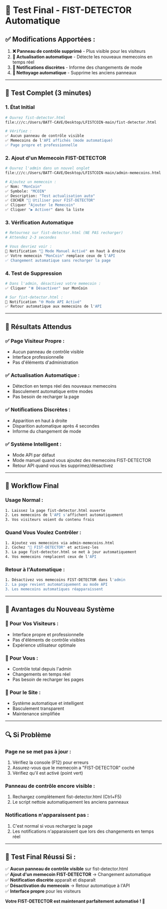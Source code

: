 # 🎯 Test Final - FIST-DETECTOR Automatique

## ✅ **Modifications Apportées :**

1. **❌ Panneau de contrôle supprimé** - Plus visible pour les visiteurs
2. **🔄 Actualisation automatique** - Détecte les nouveaux memecoins en temps réel
3. **🔔 Notifications discrètes** - Informe des changements de mode
4. **🧹 Nettoyage automatique** - Supprime les anciens panneaux

---

## 🚀 **Test Complet (3 minutes)**

### **1. État Initial**
```bash
# Ouvrez fist-detector.html
file:///c:/Users/BATT-CAVE/Desktop/LFISTCOIN-main/fist-detector.html

# Vérifiez :
✅ Aucun panneau de contrôle visible
✅ Memecoins de l'API affichés (mode automatique)
✅ Page propre et professionnelle
```

### **2. Ajout d'un Memecoin FIST-DETECTOR**
```bash
# Ouvrez l'admin dans un nouvel onglet
file:///c:/Users/BATT-CAVE/Desktop/LFISTCOIN-main/admin-memecoins.html

# Ajoutez un memecoin :
✅ Nom: "MonCoin"
✅ Symbole: "MCOIN"
✅ Description: "Test actualisation auto"
✅ COCHER "🎯 Utiliser pour FIST-DETECTOR"
✅ Cliquer "Ajouter le Memecoin"
✅ Cliquer "▶️ Activer" dans la liste
```

### **3. Vérification Automatique**
```bash
# Retournez sur fist-detector.html (NE PAS recharger)
# Attendez 2-3 secondes

# Vous devriez voir :
🔔 Notification "🔧 Mode Manuel Activé" en haut à droite
✅ Votre memecoin "MonCoin" remplace ceux de l'API
✅ Changement automatique sans recharger la page
```

### **4. Test de Suppression**
```bash
# Dans l'admin, désactivez votre memecoin :
✅ Cliquer "⏸️ Désactiver" sur MonCoin

# Sur fist-detector.html :
🔔 Notification "🌐 Mode API Activé"
✅ Retour automatique aux memecoins de l'API
```

---

## 🎯 **Résultats Attendus**

### **✅ Page Visiteur Propre :**
- Aucun panneau de contrôle visible
- Interface professionnelle
- Pas d'éléments d'administration

### **✅ Actualisation Automatique :**
- Détection en temps réel des nouveaux memecoins
- Basculement automatique entre modes
- Pas besoin de recharger la page

### **✅ Notifications Discrètes :**
- Apparition en haut à droite
- Disparition automatique après 4 secondes
- Informe du changement de mode

### **✅ Système Intelligent :**
- Mode API par défaut
- Mode manuel quand vous ajoutez des memecoins FIST-DETECTOR
- Retour API quand vous les supprimez/désactivez

---

## 🔧 **Workflow Final**

### **Usage Normal :**
```bash
1. Laissez la page fist-detector.html ouverte
2. Les memecoins de l'API s'affichent automatiquement
3. Vos visiteurs voient du contenu frais
```

### **Quand Vous Voulez Contrôler :**
```bash
1. Ajoutez vos memecoins via admin-memecoins.html
2. Cochez "🎯 FIST-DETECTOR" et activez-les
3. La page fist-detector.html se met à jour automatiquement
4. Vos memecoins remplacent ceux de l'API
```

### **Retour à l'Automatique :**
```bash
1. Désactivez vos memecoins FIST-DETECTOR dans l'admin
2. La page revient automatiquement au mode API
3. Les memecoins automatiques réapparaissent
```

---

## 🎉 **Avantages du Nouveau Système**

### **👥 Pour Vos Visiteurs :**
- Interface propre et professionnelle
- Pas d'éléments de contrôle visibles
- Expérience utilisateur optimale

### **🔧 Pour Vous :**
- Contrôle total depuis l'admin
- Changements en temps réel
- Pas besoin de recharger les pages

### **🚀 Pour le Site :**
- Système automatique et intelligent
- Basculement transparent
- Maintenance simplifiée

---

## 🔍 **Si Problème**

### **Page ne se met pas à jour :**
1. Vérifiez la console (F12) pour erreurs
2. Assurez-vous que le memecoin a "FIST-DETECTOR" coché
3. Vérifiez qu'il est activé (point vert)

### **Panneau de contrôle encore visible :**
1. Rechargez complètement fist-detector.html (Ctrl+F5)
2. Le script nettoie automatiquement les anciens panneaux

### **Notifications n'apparaissent pas :**
1. C'est normal si vous rechargez la page
2. Les notifications n'apparaissent que lors des changements en temps réel

---

## 🎯 **Test Final Réussi Si :**

✅ **Aucun panneau de contrôle visible** sur fist-detector.html  
✅ **Ajout d'un memecoin FIST-DETECTOR** → Changement automatique  
✅ **Notification discrète** apparaît et disparaît  
✅ **Désactivation du memecoin** → Retour automatique à l'API  
✅ **Interface propre** pour les visiteurs  

**Votre FIST-DETECTOR est maintenant parfaitement automatisé ! 🚀**